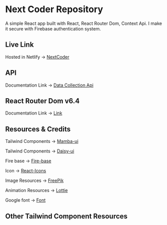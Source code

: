 # Next Coder Repository

A simple React app built with React, React Router Dom, Context Api. I make it secure with Firebase authentication system.

## Live Link

Hosted in Netlify -> [NextCoder](https://next-coding.web.app)

## API

Documentation Link -> [Data Collection Api](https://next-coder-server.vercel.app/courses)

## React Router Dom v6.4

Documentation Link -> [Link](https://reactrouter.com/en/main/start/overview)

## Resources & Credits

Tailwind Components -> [Mamba-ui](https://www.mambaui.com/)

Tailwind Components -> [Daisy-ui](https://daisyui.com/)

Fire base -> [Fire-base](https://console.firebase.google.com/)

Icon -> [React-Icons](https://react-icons.github.io/react-icons/)

Image Resources -> [FreePik](https://www.freepik.com/)

Animation Resources -> [Lottie](https://lottiefiles.com/animation/react)

Google font -> [Font](https://fonts.google.com/knowledge)

## Other Tailwind Component Resources
